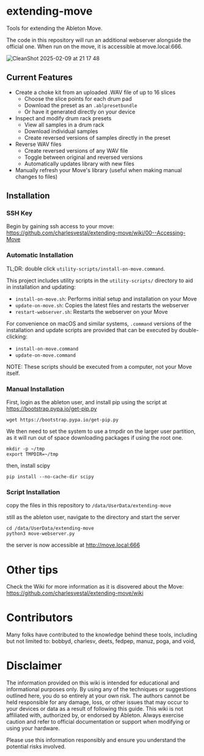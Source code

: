 # extending-move

Tools for extending the Ableton Move.

The code in this repository will run an additional webserver alongside the official one. When run on the move, it is accessible at move.local:666.

![CleanShot 2025-02-09 at 21 17 48](https://github.com/user-attachments/assets/7b010cbb-8b26-4c53-80ed-ada875514aff)


## Current Features

- Create a choke kit from an uploaded .WAV file of up to 16 slices
    - Choose the slice points for each drum pad
    - Download the preset as an `.ablpresetbundle`
    - Or have it generated directly on your device
- Inspect and modify drum rack presets
    - View all samples in a drum rack
    - Download individual samples
    - Create reversed versions of samples directly in the preset
- Reverse WAV files
    - Create reversed versions of any WAV file
    - Toggle between original and reversed versions
    - Automatically updates library with new files
- Manually refresh your Move's library (useful when making manual changes to files)

## Installation

### SSH Key

Begin by gaining ssh access to your move: <https://github.com/charlesvestal/extending-move/wiki/00--Accessing-Move>

### Automatic Installation

TL;DR: double click `utility-scripts/install-on-move.command`.

This project includes utility scripts in the `utility-scripts/` directory to aid in installation and updating:

- `install-on-move.sh`: Performs initial setup and installation on your Move
- `update-on-move.sh`: Copies the latest files and restarts the webserver
- `restart-webserver.sh`: Restarts the webserver on your Move

For convenience on macOS and similar systems, `.command` versions of the installation and update scripts are provided that can be executed by double-clicking:
- `install-on-move.command`
- `update-on-move.command`

NOTE: These scripts should be executed from a computer, not your Move itself.

### Manual Installation

First, login as the ableton user, and install pip using the script at <https://bootstrap.pypa.io/get-pip.py>

`wget https://bootstrap.pypa.io/get-pip.py`

We then need to set the system to use a tmpdir on the larger user partition, as it will run out of space downloading packages if using the root one.

```
mkdir -p ~/tmp
export TMPDIR=~/tmp
```

then, install scipy

`pip install --no-cache-dir scipy`

### Script Installation

copy the files in this repository to `/data/UserData/extending-move`

still as the ableton user, navigate to the directory and start the server

```
cd /data/UserData/extending-move
python3 move-webserver.py
```

the server is now accessible at http://move.local:666

# Other tips

Check the Wiki for more information as it is disovered about the Move: <https://github.com/charlesvestal/extending-move/wiki>

# Contributors

Many folks have contributed to the knowledge behind these tools, including but not limited to: bobbyd, charlesv, deets,  fedpep, manuz, poga, and void,

# Disclaimer

The information provided on this wiki is intended for educational and informational purposes only. By using any of the techniques or suggestions outlined here, you do so entirely at your own risk. The authors cannot be held responsible for any damage, loss, or other issues that may occur to your devices or data as a result of following this guide. This wiki is not affiliated with, authorized by, or endorsed by Ableton. Always exercise caution and refer to official documentation or support when modifying or using your hardware.

Please use this information responsibly and ensure you understand the potential risks involved.
